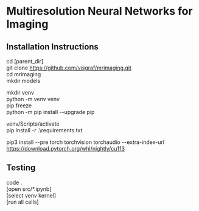 # Multiresolution Neural Networks for Imaging

## Installation Instructions

cd [parent_dir]  
git clone https://github.com/visgraf/mrimaging.git   
cd mrimaging  
mkdir models  

mkdir venv  
python -m venv venv  
pip freeze  
python -m pip install --upgrade pip  

venv/Scripts/activate  
pip install -r .\requirements.txt  

pip3 install --pre torch torchvision torchaudio --extra-index-url https://download.pytorch.org/whl/nightly/cu113 

## Testing

code .  
[open src/*.ipynb]  
[select venv kernel]  
[run all cells]  